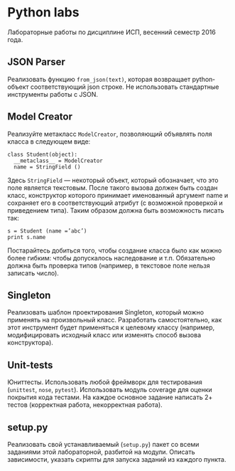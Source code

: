 # Python labs
Лабораторные работы по дисциплине ИСП,  весенний семестр 2016 года.
## JSON Parser
Реализовать функцию `from_json(text)`, которая возвращает python­ объект соответствующий json­ строке. Не использовать стандартные инструменты работы с JSON.

## Model Creator
Реализуйте метакласс `ModelCreator`, позволяющий объявлять поля класса в следующем виде:

    class Student(object):
      __metaclass__ = ModelCreator
      name = StringField ()

Здесь `StringField` — некоторый объект, который обозначает, что это поле является текстовым. После такого вызова должен быть создан класс, конструктор которого принимает именованный аргумент name и сохраняет его в соответствующий
атрибут (с возможной проверкой и приведением типа). Таким образом должна быть возможность писать так:

    s = Student (name =’abc’)
    print s.name

Постарайтесь добиться того, чтобы создание класса было как можно более гибким: чтобы допускалось наследование и т.п. Обязательно должна быть проверка типов (например, в текстовое поле нельзя записать число).

## Singleton
Реализовать шаблон проектирования Singleton, который можно применять на произвольный класс. Разработать самостоятельно, как этот инструмент будет применяться к целевому классу (например, модифицировать исходный класс или изменять способ вызова конструктора).

## Unit-tests
Юниттесты. Использовать любой фреймворк для тестирования (`unittest`, `nose`, `pytest`). Использовать модуль coverage для оценки покрытия кода тестами. На каждое основное задание написать 2+ тестов (корректная работа, некорректная работа).

## setup.py
Реализовать свой устанавливаемый (`setup.py`) пакет со всеми заданиями этой лабораторной, разбитой на модули. Описать зависимости, указать скрипты для запуска заданий из каждого пункта.
